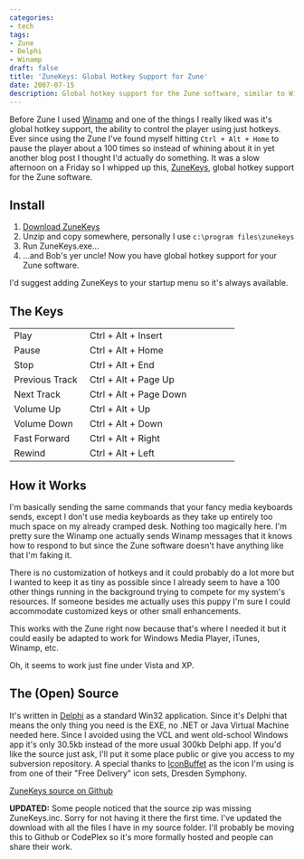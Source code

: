 ```yaml
---
categories:
- tech
tags:
- Zune
- Delphi
- Winamp
draft: false
title: 'ZuneKeys: Global Hotkey Support for Zune'
date: 2007-07-15
description: Global hotkey support for the Zune software, similar to Winamp
---
```


Before Zune I used [Winamp](https://winamp.com/) and one of the things I really liked was it's global hotkey support, the ability to control the player using just hotkeys. Ever since using the Zune I've found myself hitting `Ctrl + Alt + Home` to pause the player about a 100 times so instead of whining about it in yet another blog post I thought I'd actually do something. It was a slow afternoon on a Friday so I whipped up this, [ZuneKeys](http://shawnoster.blog.s3.amazonaws.com/downloads/ZuneKeys.zip), global hotkey support for the Zune software.

## Install

1. [Download ZuneKeys](http://shawnoster.blog.s3.amazonaws.com/downloads/ZuneKeys.zip)
2. Unzip and copy somewhere, personally I use `c:\program files\zunekeys`
3. Run ZuneKeys.exe...
4. ...and Bob's yer uncle! Now you have global hotkey support for your Zune software.  

I'd suggest adding ZuneKeys to your startup menu so it's always available.

## The Keys

  <table style="width: 398px" border="0" cellspacing="0" cellpadding="2"><tbody>     <tr>       <td valign="top" width="120">Play</td>        <td valign="top" width="276">Ctrl + Alt + Insert</td>     </tr>      <tr>       <td valign="top" width="122">Pause</td>        <td valign="top" width="275">Ctrl + Alt + Home</td>     </tr>      <tr>       <td valign="top" width="123">Stop</td>        <td valign="top" width="274">Ctrl + Alt + End</td>     </tr>      <tr>       <td valign="top" width="124">Previous Track</td>        <td valign="top" width="273">Ctrl + Alt + Page Up</td>     </tr>      <tr>       <td valign="top" width="125">Next Track</td>        <td valign="top" width="273">Ctrl + Alt + Page Down</td>     </tr>      <tr>       <td valign="top" width="125">Volume Up</td>        <td valign="top" width="273">Ctrl + Alt + Up</td>     </tr>      <tr>       <td valign="top" width="125">Volume Down</td>        <td valign="top" width="273">Ctrl + Alt + Down</td>     </tr>      <tr>       <td valign="top" width="125">Fast Forward</td>        <td valign="top" width="273">Ctrl + Alt + Right</td>     </tr>      <tr>       <td valign="top" width="125">Rewind</td>        <td valign="top" width="273">Ctrl + Alt + Left</td>     </tr>   </tbody></table>  

## How it Works

I'm basically sending the same commands that your fancy media keyboards sends, except I don't use media keyboards as they take up entirely too much space on my already cramped desk. Nothing too magically here. I'm pretty sure the Winamp one actually sends Winamp messages that it knows how to respond to but since the Zune software doesn't have anything like that I'm faking it.

There is no customization of hotkeys and it could probably do a lot more but I wanted to keep it as tiny as possible since I already seem to have a 100 other things running in the background trying to compete for my system's resources. If someone besides me actually uses this puppy I'm sure I could accommodate customized keys or other small enhancements.

This works with the Zune right now because that's where I needed it but it could easily be adapted to work for Windows Media Player, iTunes, Winamp, etc.

Oh, it seems to work just fine under Vista and XP.

## The (Open) Source

It's written in [Delphi](http://www.codegear.com/products/delphi/win32) as a standard Win32 application. Since it's Delphi that means the only thing you need is the EXE, no .NET or Java Virtual Machine needed here. Since I avoided using the VCL and went old-school Windows app it's only 30.5kb instead of the more usual 300kb Delphi app. If you'd like the source just ask, I'll put it some place public or give you access to my subversion repository. A special thanks to [IconBuffet](http://www.iconbuffet.com/) as the icon I'm using is from one of their "Free Delivery" icon sets, Dresden Symphony.

[ZuneKeys source on Github](https://github.com/shawnoster/ZuneKeys)

**UPDATED:** Some people noticed that the source zip was missing ZuneKeys.inc. Sorry for not having it there the first time. I've updated the download with all the files I have in my source folder. I'll probably be moving this to Github or CodePlex so it's more formally hosted and people can share their work.